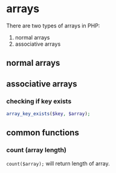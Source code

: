 # arrays
There are two types of arrays in PHP:
1. normal arrays
2. associative arrays

## normal arrays


## associative arrays
### checking if key exists
```php
array_key_exists($key, $array);
```
## common functions
### count (array length)
`count($array);` will return length of array.